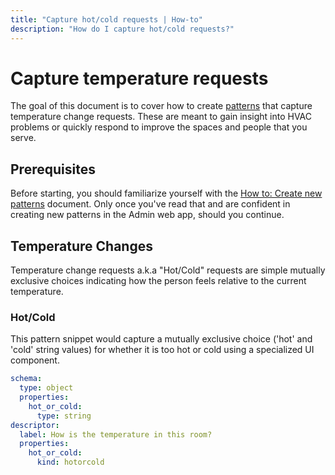```yaml
---
title: "Capture hot/cold requests | How-to"
description: "How do I capture hot/cold requests?"
---
```


# Capture temperature requests

The goal of this document is to cover how to create [patterns](/reference/patterns/) that capture temperature change requests. These are meant to gain insight into HVAC problems or quickly respond to improve the spaces and people that you serve.

## Prerequisites

Before starting, you should familiarize yourself with the [How to: Create new patterns](/how-to/create-new-patterns/) document. Only once you've read that and are confident in creating new patterns in the Admin web app, should you continue.

## Temperature Changes

Temperature change requests a.k.a "Hot/Cold" requests are simple mutually exclusive choices indicating how the person feels relative to the current temperature.

### Hot/Cold

This pattern snippet would capture a mutually exclusive choice ('hot' and 'cold' string values) for whether it is too hot or cold using a specialized UI component.

```yaml
schema:
  type: object
  properties:
    hot_or_cold:
      type: string
descriptor:
  label: How is the temperature in this room?
  properties:
    hot_or_cold:
      kind: hotorcold
```

<CaptionedImage
  src="/images/how-tos/capture-hot-or-cold.png"
  alt="Capture hot vs. cold request"
  width="85%"
/>

